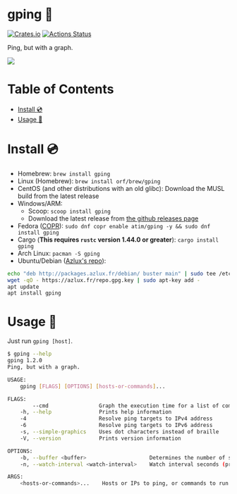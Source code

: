 # gping 🚀

[![Crates.io](https://img.shields.io/crates/v/gping.svg)](https://crates.io/crates/gping)
[![Actions Status](https://github.com/orf/gping/workflows/CI/badge.svg)](https://github.com/orf/gping/actions)

Ping, but with a graph.

![](./images/readme-example.gif)

Table of Contents
=================

   * [Install :cd:](#install-cd)
   * [Usage :saxophone:](#usage-saxophone)

# Install :cd:

* Homebrew: `brew install gping`
* Linux (Homebrew): `brew install orf/brew/gping`
* CentOS (and other distributions with an old glibc): Download the MUSL build from the latest release
* Windows/ARM: 
  * Scoop: `scoop install gping`
  * Download the latest release from [the github releases page](https://github.com/orf/gping/releases)
* Fedora ([COPR](https://copr.fedorainfracloud.org/coprs/atim/gping/)): `sudo dnf copr enable atim/gping -y && sudo dnf install gping`
* Cargo (**This requires `rustc` version 1.44.0 or greater**): `cargo install gping`
* Arch Linux: `pacman -S gping`
* Ubuntu/Debian ([Azlux's repo](http://packages.azlux.fr/)):
```bash
echo "deb http://packages.azlux.fr/debian/ buster main" | sudo tee /etc/apt/sources.list.d/azlux.list
wget -qO - https://azlux.fr/repo.gpg.key | sudo apt-key add -
apt update
apt install gping
```

# Usage :saxophone:

Just run `gping [host]`.

```bash
$ gping --help
gping 1.2.0
Ping, but with a graph.

USAGE:
    gping [FLAGS] [OPTIONS] [hosts-or-commands]...

FLAGS:
        --cmd                Graph the execution time for a list of commands rather than pinging hosts
    -h, --help               Prints help information
    -4                       Resolve ping targets to IPv4 address
    -6                       Resolve ping targets to IPv6 address
    -s, --simple-graphics    Uses dot characters instead of braille
    -V, --version            Prints version information

OPTIONS:
    -b, --buffer <buffer>                    Determines the number of seconds to display in the graph. [default: 30]
    -n, --watch-interval <watch-interval>    Watch interval seconds (provide partial seconds like '0.5') [default: 0.5]

ARGS:
    <hosts-or-commands>...    Hosts or IPs to ping, or commands to run if --cmd is provided.
```
